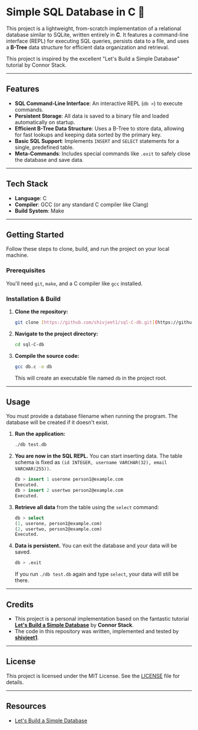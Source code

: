 # Simple SQL Database in C 💾

This project is a lightweight, from-scratch implementation of a relational database similar to SQLite, written entirely in **C**. It features a command-line interface (REPL) for executing SQL queries, persists data to a file, and uses a **B-Tree** data structure for efficient data organization and retrieval.

This project is inspired by the excellent "Let's Build a Simple Database" tutorial by Connor Stack.

---

## Features

- **SQL Command-Line Interface**: An interactive REPL (`db >`) to execute commands.
- **Persistent Storage**: All data is saved to a binary file and loaded automatically on startup.
- **Efficient B-Tree Data Structure**: Uses a B-Tree to store data, allowing for fast lookups and keeping data sorted by the primary key.
- **Basic SQL Support**: Implements `INSERT` and `SELECT` statements for a single, predefined table.
- **Meta-Commands**: Includes special commands like `.exit` to safely close the database and save data.

---

## Tech Stack

- **Language**: C
- **Compiler**: GCC (or any standard C compiler like Clang)
- **Build System**: Make



---

## Getting Started

Follow these steps to clone, build, and run the project on your local machine.

### **Prerequisites**

You'll need `git`, `make`, and a C compiler like `gcc` installed.

### **Installation & Build**

1.  **Clone the repository:**
    ```bash
    git clone [https://github.com/shivjeet1/sql-C-db.git](https://github.com/shivjeet1/sql-C-db.git)
    ```
2.  **Navigate to the project directory:**
    ```bash
    cd sql-C-db
    ```
3.  **Compile the source code:**
    ```bash
    gcc db.c -o db 
    ```
    This will create an executable file named `db` in the project root.

---

## Usage

You must provide a database filename when running the program. The database will be created if it doesn't exist.

1.  **Run the application:**
    ```bash
    ./db test.db
    ```

2.  **You are now in the SQL REPL.** You can start inserting data. The table schema is fixed as `(id INTEGER, username VARCHAR(32), email VARCHAR(255))`.
    ```sql
    db > insert 1 userone person1@example.com
    Executed.
    db > insert 2 usertwo person2@example.com
    Executed.
    ```

3.  **Retrieve all data** from the table using the `select` command:
    ```sql
    db > select
    (1, userone, person1@example.com)
    (2, usertwo, person2@example.com)
    Executed.
    ```

4.  **Data is persistent.** You can exit the database and your data will be saved.
    ```sql
    db > .exit
    ```
    If you run `./db test.db` again and type `select`, your data will still be there.

---

## Credits

- This project is a personal implementation based on the fantastic tutorial **[Let's Build a Simple Database](https://cstack.github.io/db_tutorial/)** by **Connor Stack**.
- The code in this repository was written, implemented and tested by **[shivjeet1](https://github.com/shivjeet1)**.

---

## License

This project is licensed under the MIT License. See the [LICENSE](LICENSE) file for details.

---

## Resources

- [Let's Build a Simple Database](https://cstack.github.io/db_tutorial)


